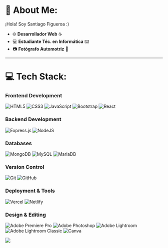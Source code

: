 # 💫 About Me:
¡Hola! Soy Santiago Figueroa :)

- 🌐 **Desarrollador Web** ☕
- 💻 **Estudiante Téc. en Informática** ⌨️
- 📷 **Fotógrafo Automotriz** 🚗

---

# 💻 Tech Stack:
### Frontend Development
![HTML5](https://img.shields.io/badge/html5-%23E34F26.svg?style=for-the-badge&logo=html5&logoColor=white)
![CSS3](https://img.shields.io/badge/css3-%231572B6.svg?style=for-the-badge&logo=css3&logoColor=white)
![JavaScript](https://img.shields.io/badge/javascript-%23323330.svg?style=for-the-badge&logo=javascript&logoColor=%23F7DF1E)
![Bootstrap](https://img.shields.io/badge/bootstrap-%238511FA.svg?style=for-the-badge&logo=bootstrap&logoColor=white)
![React](https://img.shields.io/badge/react-%2320232a.svg?style=for-the-badge&logo=react&logoColor=%2361DAFB)

### Backend Development
![Express.js](https://img.shields.io/badge/express.js-%23404d59.svg?style=for-the-badge&logo=express&logoColor=%2361DAFB)
![NodeJS](https://img.shields.io/badge/node.js-6DA55F?style=for-the-badge&logo=node.js&logoColor=white)

### Databases
![MongoDB](https://img.shields.io/badge/MongoDB-%234ea94b.svg?style=for-the-badge&logo=mongodb&logoColor=white)
![MySQL](https://img.shields.io/badge/mysql-4479A1.svg?style=for-the-badge&logo=mysql&logoColor=white)
![MariaDB](https://img.shields.io/badge/MariaDB-003545?style=for-the-badge&logo=mariadb&logoColor=white)


### Version Control
![Git](https://img.shields.io/badge/git-%23F05033.svg?style=for-the-badge&logo=git&logoColor=white)
![GitHub](https://img.shields.io/badge/github-%23121011.svg?style=for-the-badge&logo=github&logoColor=white)

### Deployment & Tools
![Vercel](https://img.shields.io/badge/vercel-%23000000.svg?style=for-the-badge&logo=vercel&logoColor=white)
![Netlify](https://img.shields.io/badge/netlify-%23000000.svg?style=for-the-badge&logo=netlify&logoColor=#00C7B7)

### Design & Editing
![Adobe Premiere Pro](https://img.shields.io/badge/Adobe%20Premiere%20Pro-9999FF.svg?style=for-the-badge&logo=Adobe%20Premiere%20Pro&logoColor=white)
![Adobe Photoshop](https://img.shields.io/badge/adobe%20photoshop-%2331A8FF.svg?style=for-the-badge&logo=adobe%20photoshop&logoColor=white)
![Adobe Lightroom](https://img.shields.io/badge/Adobe%20Lightroom-31A8FF.svg?style=for-the-badge&logo=Adobe%20Lightroom&logoColor=white)
![Adobe Lightroom Classic](https://img.shields.io/badge/Adobe%20Lightroom%20Classic-31A8FF.svg?style=for-the-badge&logo=Adobe%20Lightroom%20Classic&logoColor=white)
![Canva](https://img.shields.io/badge/Canva-%2300C4CC.svg?style=for-the-badge&logo=Canva&logoColor=white)


[![](https://visitcount.itsvg.in/api?id=developersantiagofigueroa&icon=1&color=12)](https://visitcount.itsvg.in)


<!-- Proudly created with GPRM ( https://gprm.itsvg.in ) -->


